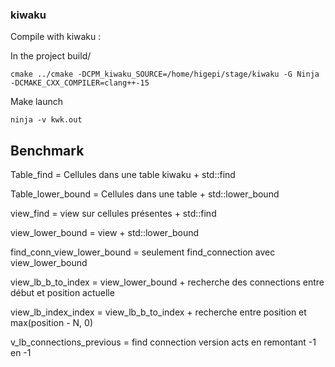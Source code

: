 ### kiwaku

Compile with kiwaku :

In the project build/
```
cmake ../cmake -DCPM_kiwaku_SOURCE=/home/higepi/stage/kiwaku -G Ninja -DCMAKE_CXX_COMPILER=clang++-15
```

Make launch
``` 
ninja -v kwk.out
```

## Benchmark

Table_find = Cellules dans une table kiwaku + std::find

Table_lower_bound = Cellules dans une table + std::lower_bound

view_find = view sur cellules présentes + std::find

view_lower_bound = view + std::lower_bound

find_conn_view_lower_bound = seulement find_connection avec view_lower_bound

view_lb_b_to_index = view_lower_bound + recherche des connections entre début et position actuelle

view_lb_index_index = view_lb_b_to_index + recherche entre position et max(position - N, 0) 

v_lb_connections_previous = find connection version acts en remontant -1 en -1